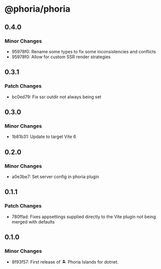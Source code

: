 # @phoria/phoria

## 0.4.0

### Minor Changes

- 95978f0: Rename some types to fix some inconsistencies and conflicts
- 95978f0: Allow for custom SSR render strategies

## 0.3.1

### Patch Changes

- bc0ed79: Fix ssr outdir not always being set

## 0.3.0

### Minor Changes

- 1b81b31: Update to target Vite 6

## 0.2.0

### Minor Changes

- a0e3be7: Set server config in phoria plugin

## 0.1.1

### Patch Changes

- 780ffad: Fixes appsettings supplied directly to the Vite plugin not being merged with defaults

## 0.1.0

### Minor Changes

- 8f93f57: First release of 🏝️ Phoria Islands for dotnet.

